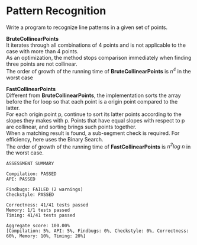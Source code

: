 # **Pattern Recognition** 

Write a program to recognize line patterns in a given set of points. 

**BruteCollinearPoints**  
It iterates through all combinations of 4 points and is not applicable to the case with more than 4 points.  
As an optimization, the method stops comparison immediately when finding three points are not collinear.  
The order of growth of the running time of **BruteCollinearPoints** is *n<sup>4* in the worst case

**FastCollinearPoints**  
Different from **BruteCollinearPoints**, the implementation sorts the array before the for loop so that each point is a origin point compared to the latter.  
For each origin point p, continue to sort its latter points according to the slopes they makes with p. Points that have equal slopes with respect to p are collinear, and sorting brings such points together.  
When a matching result is found, a sub-segment check is required. For efficiency, here uses the Binary Search.  
The order of growth of the running time of **FastCollinearPoints** is *n<sup>2</sup>log n* in the worst case.

```
ASSESSMENT SUMMARY 

Compilation: PASSED 
API: PASSED 

Findbugs: FAILED (2 warnings)  
Checkstyle: PASSED 

Correctness: 41/41 tests passed 
Memory: 1/1 tests passed 
Timing: 41/41 tests passed 

Aggregate score: 100.00% 
[Compilation: 5%, API: 5%, Findbugs: 0%, Checkstyle: 0%, Correctness: 60%, Memory: 10%, Timing: 20%]
```
